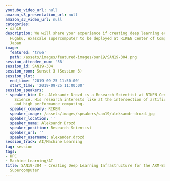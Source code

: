 ```yaml
---
youtube_video_url: null
amazon_s3_presentation_url: null
amazon_s3_video_url: null
categories:
- san19
description: We will share your experience if creating deep learning ecosystem for
  Fugaku, exascale supercomputer to be deployed at RIKEN Center of Computational Science,
  Japan
image:
  featured: 'true'
  path: /assets/images/featured-images/san19/SAN19-304.png
session_attendee_num: '58'
session_id: SAN19-304
session_room: Sunset 3 (Session 3)
session_slot:
  end_time: '2019-09-25 11:50:00'
  start_time: '2019-09-25 11:00:00'
session_speakers:
- speaker_bio: Dr. Aleksandr Drozd is a Research Scientist at RIKEN Center for Computational
    Science. His research interests like at the intersection of artificial intelligence
    and high performance computing.
  speaker_company: RIKEN
  speaker_image: /assets/images/speakers/san19/aleksandr-drozd.jpg
  speaker_location: ''
  speaker_name: Aleksandr Drozd
  speaker_position: Research Scientist
  speaker_url: ''
  speaker_username: alexander.drozd
session_track: AI/Machine Learning
tag: session
tags:
- HPC
- Machine Learning/AI
title: SAN19-304 - Creating Deep Learning Infrastructure for the ARM-Based Flagship
  Supercomputer
---
```

